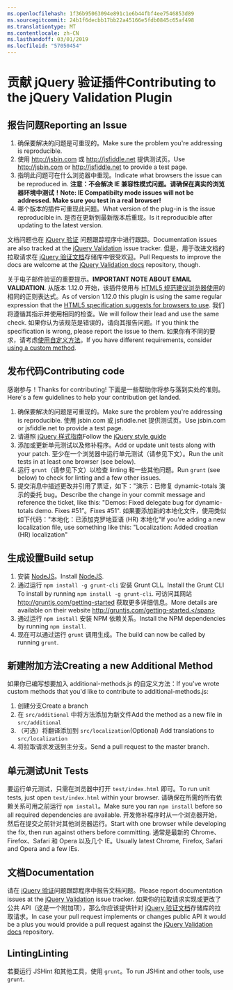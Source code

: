 ```yaml
---
ms.openlocfilehash: 1f36b95063094e891c1e6b44fbf4ee7546853d89
ms.sourcegitcommit: 24b1f6decbb17bb22a45166e5fdb0845c65af498
ms.translationtype: MT
ms.contentlocale: zh-CN
ms.lasthandoff: 03/01/2019
ms.locfileid: "57050454"
---
```

# <a name="contributing-to-the-jquery-validation-plugin"></a><span data-ttu-id="ea210-101">贡献 jQuery 验证插件</span><span class="sxs-lookup"><span data-stu-id="ea210-101">Contributing to the jQuery Validation Plugin</span></span>

## <a name="reporting-an-issue"></a><span data-ttu-id="ea210-102">报告问题</span><span class="sxs-lookup"><span data-stu-id="ea210-102">Reporting an Issue</span></span>

1. <span data-ttu-id="ea210-103">确保要解决的问题是可重现的。</span><span class="sxs-lookup"><span data-stu-id="ea210-103">Make sure the problem you're addressing is reproducible.</span></span>
2. <span data-ttu-id="ea210-104">使用 http://jsbin.com 或 http://jsfiddle.net 提供测试页。</span><span class="sxs-lookup"><span data-stu-id="ea210-104">Use http://jsbin.com or http://jsfiddle.net to provide a test page.</span></span>
3. <span data-ttu-id="ea210-105">指明此问题可在什么浏览器中重现。</span><span class="sxs-lookup"><span data-stu-id="ea210-105">Indicate what browsers the issue can be reproduced in.</span></span> <span data-ttu-id="ea210-106">**注意：不会解决 IE 兼容性模式问题。请确保在真实的浏览器环境中测试！**</span><span class="sxs-lookup"><span data-stu-id="ea210-106">**Note: IE Compatibilty mode issues will not be addressed. Make sure you test in a real browser!**</span></span>
4. <span data-ttu-id="ea210-107">哪个版本的插件可重现此问题。</span><span class="sxs-lookup"><span data-stu-id="ea210-107">What version of the plug-in is the issue reproducible in.</span></span> <span data-ttu-id="ea210-108">是否在更新到最新版本后重现。</span><span class="sxs-lookup"><span data-stu-id="ea210-108">Is it reproducible after updating to the latest version.</span></span>

<span data-ttu-id="ea210-109">文档问题也在 [jQuery 验证](https://github.com/jzaefferer/jquery-validation/issues) 问题跟踪程序中进行跟踪。</span><span class="sxs-lookup"><span data-stu-id="ea210-109">Documentation issues are also tracked at the [jQuery Validation](https://github.com/jzaefferer/jquery-validation/issues) issue tracker.</span></span>
<span data-ttu-id="ea210-110">但是，用于改进文档的拉取请求在 [jQuery 验证文档](https://github.com/jzaefferer/validation-content)存储库中很受欢迎。</span><span class="sxs-lookup"><span data-stu-id="ea210-110">Pull Requests to improve the docs are welcome at the [jQuery Validation docs](https://github.com/jzaefferer/validation-content) repository, though.</span></span>

<span data-ttu-id="ea210-111">关于电子邮件验证的重要提示。</span><span class="sxs-lookup"><span data-stu-id="ea210-111">**IMPORTANT NOTE ABOUT EMAIL VALIDATION**.</span></span> <span data-ttu-id="ea210-112">从版本 1.12.0 开始，该插件使用与 [HTML5 规范建议浏览器使用](https://html.spec.whatwg.org/multipage/forms.html#valid-e-mail-address)的相同的正则表达式。</span><span class="sxs-lookup"><span data-stu-id="ea210-112">As of version 1.12.0 this plugin is using the same regular expression that the [HTML5 specification suggests for browsers to use](https://html.spec.whatwg.org/multipage/forms.html#valid-e-mail-address).</span></span> <span data-ttu-id="ea210-113">我们将遵循其指示并使用相同的检查。</span><span class="sxs-lookup"><span data-stu-id="ea210-113">We will follow their lead and use the same check.</span></span> <span data-ttu-id="ea210-114">如果你认为该规范是错误的，请向其报告问题。</span><span class="sxs-lookup"><span data-stu-id="ea210-114">If you think the specification is wrong, please report the issue to them.</span></span> <span data-ttu-id="ea210-115">如果你有不同的要求，请考虑[使用自定义方法](http://jqueryvalidation.org/jQuery.validator.addMethod/)。</span><span class="sxs-lookup"><span data-stu-id="ea210-115">If you have different requirements, consider [using a custom method](http://jqueryvalidation.org/jQuery.validator.addMethod/).</span></span>

## <a name="contributing-code"></a><span data-ttu-id="ea210-116">发布代码</span><span class="sxs-lookup"><span data-stu-id="ea210-116">Contributing code</span></span>

<span data-ttu-id="ea210-117">感谢参与！</span><span class="sxs-lookup"><span data-stu-id="ea210-117">Thanks for contributing!</span></span> <span data-ttu-id="ea210-118">下面是一些帮助你将参与落到实处的准则。</span><span class="sxs-lookup"><span data-stu-id="ea210-118">Here's a few guidelines to help your contribution get landed.</span></span>

1. <span data-ttu-id="ea210-119">确保要解决的问题是可重现的。</span><span class="sxs-lookup"><span data-stu-id="ea210-119">Make sure the problem you're addressing is reproducible.</span></span> <span data-ttu-id="ea210-120">使用 jsbin.com 或 jsfiddle.net 提供测试页。</span><span class="sxs-lookup"><span data-stu-id="ea210-120">Use jsbin.com or jsfiddle.net to provide a test page.</span></span>
2. <span data-ttu-id="ea210-121">请遵照 [jQuery 样式指南](http://contribute.jquery.com/style-guides/js)</span><span class="sxs-lookup"><span data-stu-id="ea210-121">Follow the [jQuery style guide](http://contribute.jquery.com/style-guides/js)</span></span>
3. <span data-ttu-id="ea210-122">添加或更新单元测试以及修补程序。</span><span class="sxs-lookup"><span data-stu-id="ea210-122">Add or update unit tests along with your patch.</span></span> <span data-ttu-id="ea210-123">至少在一个浏览器中运行单元测试（请参见下文）。</span><span class="sxs-lookup"><span data-stu-id="ea210-123">Run the unit tests in at least one browser (see below).</span></span>
4. <span data-ttu-id="ea210-124">运行 `grunt`（请参见下文）以检查 linting 和一些其他问题。</span><span class="sxs-lookup"><span data-stu-id="ea210-124">Run `grunt` (see below) to check for linting and a few other issues.</span></span>
5. <span data-ttu-id="ea210-125">提交消息中描述更改并引用了票证，如下："演示：已修复 dynamic-totals 演示的委托 bug。</span><span class="sxs-lookup"><span data-stu-id="ea210-125">Describe the change in your commit message and reference the ticket, like this: "Demos: Fixed delegate bug for dynamic-totals demo.</span></span> <span data-ttu-id="ea210-126">Fixes #51”。</span><span class="sxs-lookup"><span data-stu-id="ea210-126">Fixes #51".</span></span> <span data-ttu-id="ea210-127">如果要添加新的本地化文件，使用类似如下代码："本地化：已添加克罗地亚语 (HR) 本地化"</span><span class="sxs-lookup"><span data-stu-id="ea210-127">If you're adding a new localization file, use something like this: "Localization: Added croatian (HR) localization"</span></span>

## <a name="build-setup"></a><span data-ttu-id="ea210-128">生成设置</span><span class="sxs-lookup"><span data-stu-id="ea210-128">Build setup</span></span>

1. <span data-ttu-id="ea210-129">安装 [NodeJS](http://nodejs.org)。</span><span class="sxs-lookup"><span data-stu-id="ea210-129">Install [NodeJS](http://nodejs.org).</span></span>
2. <span data-ttu-id="ea210-130">通过运行 `npm install -g grunt-cli` 安装 Grunt CLI。</span><span class="sxs-lookup"><span data-stu-id="ea210-130">Install the Grunt CLI To install by running `npm install -g grunt-cli`.</span></span> <span data-ttu-id="ea210-131">可访问其网站 http://gruntjs.com/getting-started 获取更多详细信息。</span><span class="sxs-lookup"><span data-stu-id="ea210-131">More details are available on their website http://gruntjs.com/getting-started.</span></span>
3. <span data-ttu-id="ea210-132">通过运行 `npm install` 安装 NPM 依赖关系。</span><span class="sxs-lookup"><span data-stu-id="ea210-132">Install the NPM dependencies by running `npm install`.</span></span>
4. <span data-ttu-id="ea210-133">现在可以通过运行 `grunt` 调用生成。</span><span class="sxs-lookup"><span data-stu-id="ea210-133">The build can now be called by running `grunt`.</span></span>

## <a name="creating-a-new-additional-method"></a><span data-ttu-id="ea210-134">新建附加方法</span><span class="sxs-lookup"><span data-stu-id="ea210-134">Creating a new Additional Method</span></span>

<span data-ttu-id="ea210-135">如果你已编写想要加入 additional-methods.js 的自定义方法：</span><span class="sxs-lookup"><span data-stu-id="ea210-135">If you've wrote custom methods that you'd like to contribute to additional-methods.js:</span></span>

1. <span data-ttu-id="ea210-136">创建分支</span><span class="sxs-lookup"><span data-stu-id="ea210-136">Create a branch</span></span>
2. <span data-ttu-id="ea210-137">在 `src/additional` 中将方法添加为新文件</span><span class="sxs-lookup"><span data-stu-id="ea210-137">Add the method as a new file in `src/additional`</span></span>
3. <span data-ttu-id="ea210-138">（可选）将翻译添加到 `src/localization`</span><span class="sxs-lookup"><span data-stu-id="ea210-138">(Optional) Add translations to `src/localization`</span></span>
4. <span data-ttu-id="ea210-139">将拉取请求发送到主分支。</span><span class="sxs-lookup"><span data-stu-id="ea210-139">Send a pull request to the master branch.</span></span>

## <a name="unit-tests"></a><span data-ttu-id="ea210-140">单元测试</span><span class="sxs-lookup"><span data-stu-id="ea210-140">Unit Tests</span></span>

<span data-ttu-id="ea210-141">要运行单元测试，只需在浏览器中打开 `test/index.html` 即可。</span><span class="sxs-lookup"><span data-stu-id="ea210-141">To run unit tests, just open `test/index.html` within your browser.</span></span> <span data-ttu-id="ea210-142">请确保在所需的所有依赖关系可用之前运行 `npm install`。</span><span class="sxs-lookup"><span data-stu-id="ea210-142">Make sure you ran `npm install` before so all required dependencies are available.</span></span>
<span data-ttu-id="ea210-143">开发修补程序时从一个浏览器开始，然后在提交之前针对其他浏览器运行。</span><span class="sxs-lookup"><span data-stu-id="ea210-143">Start with one browser while developing the fix, then run against others before committing.</span></span> <span data-ttu-id="ea210-144">通常是最新的 Chrome、Firefox、Safari 和 Opera 以及几个 IE。</span><span class="sxs-lookup"><span data-stu-id="ea210-144">Usually latest Chrome, Firefox, Safari and Opera and a few IEs.</span></span>

## <a name="documentation"></a><span data-ttu-id="ea210-145">文档</span><span class="sxs-lookup"><span data-stu-id="ea210-145">Documentation</span></span>

<span data-ttu-id="ea210-146">请在 [jQuery 验证](https://github.com/jzaefferer/jquery-validation/issues)问题跟踪程序中报告文档问题。</span><span class="sxs-lookup"><span data-stu-id="ea210-146">Please report documentation issues at the [jQuery Validation](https://github.com/jzaefferer/jquery-validation/issues) issue tracker.</span></span>
<span data-ttu-id="ea210-147">如果你的拉取请求实现或更改了公共 API（这是一个附加项），那么你应该提供针对 [jQuery 验证文档](https://github.com/jzaefferer/validation-content)存储库的拉取请求。</span><span class="sxs-lookup"><span data-stu-id="ea210-147">In case your pull request implements or changes public API it would be a plus you would provide a pull request against the [jQuery Validation docs](https://github.com/jzaefferer/validation-content) repository.</span></span>

## <a name="linting"></a><span data-ttu-id="ea210-148">Linting</span><span class="sxs-lookup"><span data-stu-id="ea210-148">Linting</span></span>

<span data-ttu-id="ea210-149">若要运行 JSHint 和其他工具，使用 `grunt`。</span><span class="sxs-lookup"><span data-stu-id="ea210-149">To run JSHint and other tools, use `grunt`.</span></span>
